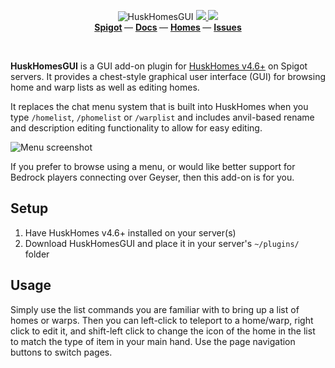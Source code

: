 <!--suppress ALL -->
<p align="center">
    <img src="images/banner.png" alt="HuskHomesGUI" />
    <a href="https://github.com/Obydux/HuskHomesGUI/actions/workflows/java_ci.yml">
        <img src="https://img.shields.io/github/actions/workflow/status/Obydux/HuskHomesGUI/java_ci.yml?branch=master&logo=github"/>
    </a>
    <a href="https://discord.gg/MC2BzcE3vx">
        <img src="https://img.shields.io/discord/1263839827661557801.svg?label=&logo=discord&logoColor=fff&color=7389D8&labelColor=6A7EC2" />
    </a> 
    <br/>
    <b>
        <a href="https://www.spigotmc.org/resources/huskhomesgui.91059/">Spigot</a>
    </b> —
    <b>
        <a href="https://william278.net/docs/huskhomes/gui-add-on">Docs</a>
    </b> — 
    <b>
        <a href="https://github.com/WiIIiam278/HuskHomes/">Homes</a>
    </b> — 
    <b>
        <a href="https://github.com/Obydux/HuskHomesGUI/issues">Issues</a>
    </b>
</p>
<br>

**HuskHomesGUI** is a GUI add-on plugin for [HuskHomes v4.6+](https://github.com/WiIIiam278/HuskHomes) on Spigot servers. It provides a chest-style graphical user interface (GUI) for browsing home and warp lists as well as editing homes.

It replaces the chat menu system that is built into HuskHomes when you type `/homelist`, `/phomelist` or `/warplist` and includes anvil-based rename and description editing functionality to allow for easy editing.

![Menu screenshot](images/menu-screenshot.png)

If you prefer to browse using a menu, or would like better support for Bedrock players connecting over Geyser, then this add-on is for you.

## Setup
1. Have HuskHomes v4.6+ installed on your server(s)
2. Download HuskHomesGUI and place it in your server's `~/plugins/` folder

## Usage
Simply use the list commands you are familiar with to bring up a list of homes or warps.
Then you can left-click to teleport to a home/warp, right click to edit it, and shift-left click to change the icon of the home in the list to match the type of item in your main hand. Use the page navigation buttons to switch pages.
